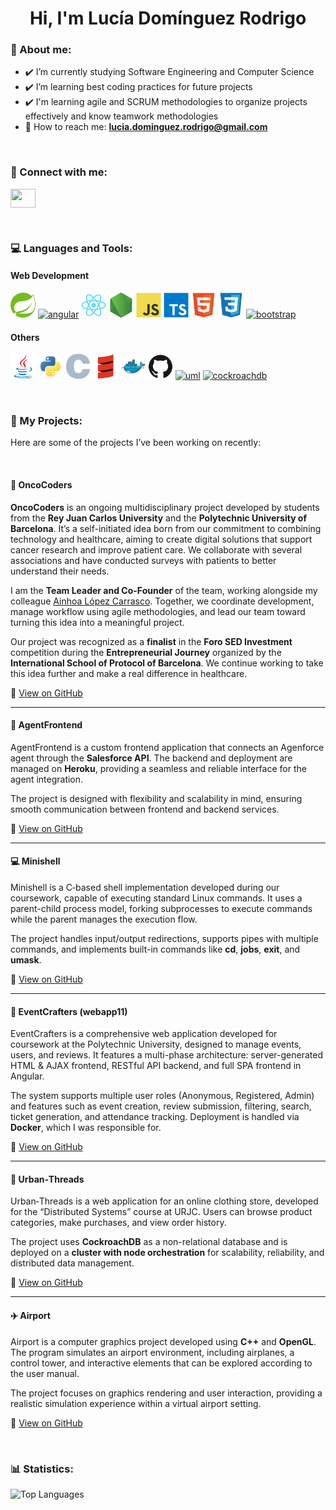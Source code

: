 <h1 align="center">Hi, I'm Lucía Domínguez Rodrigo</h1>

<h3 align="left">🙋 About me:</h3>

- ✔️ I’m currently studying Software Engineering and Computer Science  
- ✔️ I’m learning best coding practices for future projects  
- ✔️ I'm learning agile and SCRUM methodologies to organize projects effectively and know teamwork methodologies  
- 📧 How to reach me: **lucia.dominguez.rodrigo@gmail.com**

<br>

<h3 align="left">🔎 Connect with me:</h3>
<p align="left">
    <a href="https://www.linkedin.com/in/luc%C3%ADa-dom%C3%ADnguez-rodrigo-418321289/" target="_blank">
        <img align="center" src="https://raw.githubusercontent.com/rahuldkjain/github-profile-readme-generator/master/src/images/icons/Social/linked-in-alt.svg" height="30" width="40" />
    </a>
</p>

<br>

<h3 align="left">💻 Languages and Tools:</h3>

<h4 align="left">Web Development</h4>
<p align="left">
    <a href="https://spring.io" target="_blank"><img src="https://github.com/devicons/devicon/blob/master/icons/spring/spring-original.svg" alt="spring" width="40" height="40" /></a>
    <a href="https://angular.io" target="_blank"><img src="https://github.com/angular/angular/blob/main/adev/src/assets/images/press-kit/angular_icon_gradient.gif" alt="angular" width="40" height="40" /></a>
    <a href="https://reactjs.org" target="_blank"><img src="https://raw.githubusercontent.com/devicons/devicon/master/icons/react/react-original.svg" alt="react" width="40" height="40" /></a>
    <a href="https://nodejs.org" target="_blank"><img src="https://github.com/devicons/devicon/blob/master/icons/nodejs/nodejs-original.svg" alt="nodejs" width="40" height="40" /></a>
    <a href="https://developer.mozilla.org/en-US/docs/Web/JavaScript" target="_blank"><img src="https://github.com/devicons/devicon/blob/master/icons/javascript/javascript-original.svg" alt="javascript" width="40" height="40" /></a>
    <a href="https://www.typescriptlang.org" target="_blank"><img src="https://github.com/devicons/devicon/blob/master/icons/typescript/typescript-original.svg" alt="typescript" width="40" height="40" /></a>
    <a href="https://www.w3.org/html/" target="_blank"><img src="https://github.com/devicons/devicon/blob/master/icons/html5/html5-original.svg" alt="html5" width="40" height="40" /></a>
    <a href="https://www.w3schools.com/css/" target="_blank"><img src="https://github.com/devicons/devicon/blob/master/icons/css3/css3-original.svg" alt="css3" width="40" height="40" /></a>
    <a href="https://getbootstrap.com/" target="_blank"><img src="https://getbootstrap.com/docs/5.3/assets/brand/bootstrap-logo-shadow.png" alt="bootstrap" width="40" height="40" /></a>
</p>

<h4 align="left">Others</h4>
<p align="left">
    <a href="https://www.java.com" target="_blank"><img src="https://github.com/devicons/devicon/blob/master/icons/java/java-original.svg" alt="java" width="40" height="40" /></a>
    <a href="https://www.python.org" target="_blank"><img src="https://github.com/devicons/devicon/blob/master/icons/python/python-original.svg" alt="python" width="40" height="40" /></a>
    <a href="https://isocpp.org" target="_blank"><img src="https://github.com/devicons/devicon/blob/master/icons/c/c-original.svg" alt="c" width="40" height="40" /></a>
    <a href="https://www.scala-lang.org/" target="_blank"><img src="https://raw.githubusercontent.com/devicons/devicon/master/icons/scala/scala-original.svg" alt="scala" width="40" height="40" /></a>
    <a href="https://www.docker.com" target="_blank"><img src="https://github.com/devicons/devicon/blob/master/icons/docker/docker-original.svg" alt="docker" width="40" height="40" /></a>
    <a href="https://github.com" target="_blank"><img src="https://github.com/devicons/devicon/blob/master/icons/github/github-original.svg" alt="github" width="40" height="40" /></a>
    <a href="http://www.uml.org" target="_blank"><img src="https://user-images.githubusercontent.com/117299908/217129798-db6b374a-8805-498f-b168-184479f0a071.png" alt="uml" width="40" height="40" /></a>
    <a href="https://www.cockroachlabs.com/" target="_blank">
  <img src="https://encrypted-tbn0.gstatic.com/images?q=tbn:ANd9GcSDuiLpONeaMpYlGiAXBahj6hneSfqalpmRvg&s" 
       alt="cockroachdb" width="40" height="40" />
</a>

</p>

<br>

<h3 align="left">📁 My Projects:</h3>
<p align="left">
  Here are some of the projects I’ve been working on recently:
</p>

<br>

<h4 align="left">🧬 OncoCoders</h4>
<p align="left">
  <b>OncoCoders</b> is an ongoing multidisciplinary project developed by students from the <b>Rey Juan Carlos University</b> and the <b>Polytechnic University of Barcelona</b>.  
  It’s a self-initiated idea born from our commitment to combining technology and healthcare, aiming to create digital solutions that support cancer research and improve patient care.  
  We collaborate with several associations and have conducted surveys with patients to better understand their needs.
</p>
<p align="left">
  I am the <b>Team Leader and Co-Founder</b> of the team, working alongside my colleague <a href="https://github.com/Alopeeez04">Ainhoa López Carrasco</a>.  
  Together, we coordinate development, manage workflow using agile methodologies, and lead our team toward turning this idea into a meaningful project.
</p>
<p align="left">
  Our project was recognized as a <b>finalist</b> in the <b>Foro SED Investment</b> competition during the <b>Entrepreneurial Journey</b> organized by the <b>International School of Protocol of Barcelona</b>.  
  We continue working to take this idea further and make a real difference in healthcare.
</p>
<p align="left">
  🔗 <a href="https://github.com/LuciaDominguezRodrigo/OncoCoders" target="_blank">View on GitHub</a>
</p>

<hr>

<h4 align="left">🔧 AgentFrontend</h4>
<p align="left">
  AgentFrontend is a custom frontend application that connects an Agenforce agent through the <b>Salesforce API</b>.  
  The backend and deployment are managed on <b>Heroku</b>, providing a seamless and reliable interface for the agent integration.
</p>
<p align="left">
  The project is designed with flexibility and scalability in mind, ensuring smooth communication between frontend and backend services.
</p>
<p align="left">
  🔗 <a href="https://github.com/LuciaDominguezRodrigo/agentfrontend" target="_blank">View on GitHub</a>
</p>

<hr>

<h4 align="left">💻 Minishell</h4>
<p align="left">
  Minishell is a C‑based shell implementation developed during our coursework, capable of executing standard Linux commands.  
  It uses a parent-child process model, forking subprocesses to execute commands while the parent manages the execution flow.
</p>
<p align="left">
  The project handles input/output redirections, supports pipes with multiple commands, and implements built-in commands like <b>cd</b>, <b>jobs</b>, <b>exit</b>, and <b>umask</b>.
</p>
<p align="left">
  🔗 <a href="https://github.com/MarJ03/Minishell" target="_blank">View on GitHub</a>
</p>

<hr>

<h4 align="left">📅 EventCrafters (webapp11)</h4>
<p align="left">
  EventCrafters is a comprehensive web application developed for coursework at the Polytechnic University, designed to manage events, users, and reviews.  
  It features a multi-phase architecture: server-generated HTML & AJAX frontend, RESTful API backend, and full SPA frontend in Angular.
</p>
<p align="left">
  The system supports multiple user roles (Anonymous, Registered, Admin) and features such as event creation, review submission, filtering, search, ticket generation, and attendance tracking.  
  Deployment is handled via <b>Docker</b>, which I was responsible for.
</p>
<p align="left">
  🔗 <a href="https://github.com/CodeURJC-DAW-2023-24/webapp11" target="_blank">View on GitHub</a>
</p>

<hr>

<h4 align="left">🧵 Urban‑Threads</h4>
<p align="left">
  Urban‑Threads is a web application for an online clothing store, developed for the “Distributed Systems” course at URJC.  
  Users can browse product categories, make purchases, and view order history.
</p>
<p align="left">
  The project uses <b>CockroachDB</b> as a non-relational database and is deployed on a <b>cluster with node orchestration</b> for scalability, reliability, and distributed data management.
</p>
<p align="left">
  🔗 <a href="https://github.com/LuciaDominguezRodrigo/Urban-Threads" target="_blank">View on GitHub</a>
</p>

<hr>

<h4 align="left">✈️ Airport</h4>
<p align="left">
  Airport is a computer graphics project developed using <b>C++</b> and <b>OpenGL</b>.  
  The program simulates an airport environment, including airplanes, a control tower, and interactive elements that can be explored according to the user manual.
</p>
<p align="left">
  The project focuses on graphics rendering and user interaction, providing a realistic simulation experience within a virtual airport setting.
</p>
<p align="left">
  🔗 <a href="https://github.com/LuciaDominguezRodrigo/Airport" target="_blank">View on GitHub</a>
</p>

<br>

<h3>📊 Statistics:</h3>


<p align="left">
  <img src="https://github-readme-stats.vercel.app/api/top-langs/?username=LuciaDominguezRodrigo&langs_count=8&layout=compact&theme=merko&hide_border=false" alt="Top Languages" />
</p>
